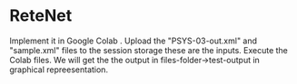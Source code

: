# ReteNet
Implement it in Google Colab .
Upload the  "PSYS-03-out.xml" and "sample.xml" files to the session storage these are the inputs.
Execute the Colab files.
We will get the the output in files-folder->test-output in graphical repreesentation.
